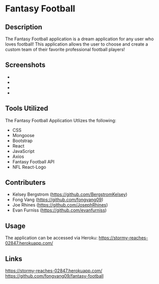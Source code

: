 # Fantasy Football 


## Description
The Fantasy Football application is a dream application for any user who loves football! This application allows the user to choose and create a custom team of their favorite professional football players! 


## Screenshots
- ![]()
- ![]()
- ![]()
- ![]()

## Tools Utilized 
The Fantasy Football Application Utlizes the following:

- CSS
- Mongoose
- Bootstrap
- React
- JavaScript
- Axios
- Fantasy Football API
- NFL React-Logo 

## Contributers
- Kelsey Bergstrom  (https://github.com/BergstromKelsey)
- Fong Vang  (https://github.com/fongvang09)
- Joe Rhines (https://github.com/JosephRhines)
- Evan Furniss  (https://github.com/evanfurniss)

## Usage 
The application can be accessed via Heroku: 
https://stormy-reaches-02847.herokuapp.com/

## Links
https://stormy-reaches-02847.herokuapp.com/
<br/>
https://github.com/fongvang09/fantasy-football

